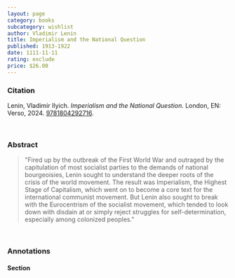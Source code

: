 ```yaml
---
layout: page
category: books
subcategory: wishlist
author: Vladimir Lenin
title: Imperialism and the National Question
published: 1913-1922
date: 1111-11-11
rating: exclude
price: $26.00
---
```


### Citation

Lenin, Vladimir Ilyich. *Imperialism and the National Question.* London, EN: Verso, 2024. [9781804292716](https://www.versobooks.com/en-ca/products/3099-imperialism-and-the-national-question).

<br>

### Abstract

> "Fired up by the outbreak of the First World War and outraged by the capitulation of most socialist parties to the demands of national bourgeoisies, Lenin sought to understand the deeper roots of the crisis of the world movement. The result was Imperialism, the Highest Stage of Capitalism, which went on to become a core text for the international communist movement. But Lenin also sought to break with the Eurocentrism of the socialist movement, which tended to look down with disdain at or simply reject struggles for self-determination, especially among colonized peoples."

<br>

### Annotations

#### Section

<br>
